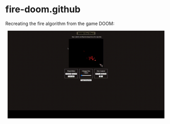 # fire-doom.github
Recreating the fire algorithm from the game DOOM:
<p align="center">
  <a href="https://allanfm0.github.io/fire-doom.github/">
    <img src="doom-fire.gif" width="490">
  </a>
</p>
